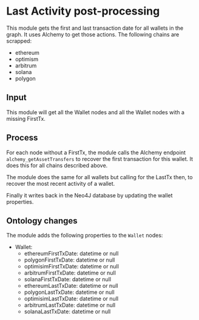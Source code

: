 # Last Activity post-processing

This module gets the first and last transaction date for all wallets in the graph. It uses Alchemy to get those actions. The following chains are scrapped:
- ethereum
- optimism
- arbitrum
- solana
- polygon

## Input

This module will get all the Wallet nodes and all the Wallet nodes with a missing FirstTx.

## Process

For each node without a FirstTx, the module calls the Alchemy endpoint `alchemy_getAssetTransfers` to recover the first transaction for this wallet. It does this for all chains described above. 

The module does the same for all wallets but calling for the LastTx then, to recover the most recent activity of a wallet. 

Finally it writes back in the Neo4J database by updating the wallet properties.

## Ontology changes

The module adds the following properties to the `Wallet` nodes:

- Wallet:
  - ethereumFirstTxDate: datetime or null
  - polygonFirstTxDate: datetime or null
  - optimisimFirstTxDate: datetime or null
  - arbitrumFirstTxDate: datetime or null
  - solanaFirstTxDate: datetime or null
  - ethereumLastTxDate: datetime or null
  - polygonLastTxDate: datetime or null
  - optimisimLastTxDate: datetime or null
  - arbitrumLastTxDate: datetime or null
  - solanaLastTxDate: datetime or null